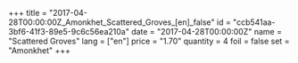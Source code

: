 +++
title = "2017-04-28T00:00:00Z_Amonkhet_Scattered_Groves_[en]_false"
id = "ccb541aa-3bf6-41f3-89e5-9c6c56ea210a"
date = "2017-04-28T00:00:00Z"
name = "Scattered Groves"
lang = ["en"]
price = "1.70"
quantity = 4
foil = false
set = "Amonkhet"
+++
